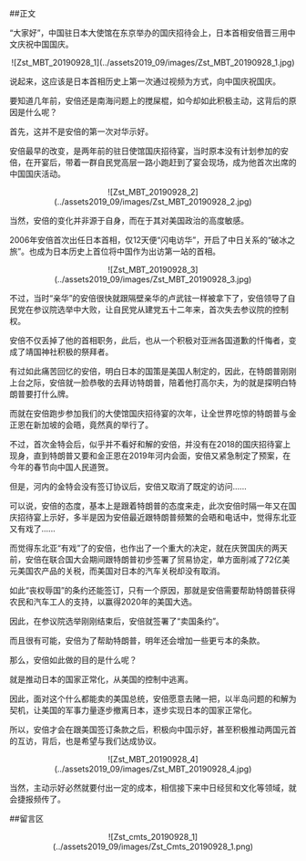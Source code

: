 ##正文

“大家好”，中国驻日本大使馆在东京举办的国庆招待会上，日本首相安倍晋三用中文庆祝中国国庆。

 <div align="center">![Zst_MBT_20190928_1](../assets2019_09/images/Zst_MBT_20190928_1.jpg)</div>

说起来，这应该是日本首相历史上第一次通过视频为方式，向中国庆祝国庆。

要知道几年前，安倍还是南海问题上的搅屎棍，如今却如此积极主动，这背后的原因是什么呢？

首先，这并不是安倍的第一次对华示好。

安倍最早的改变，是两年前的驻日使馆国庆招待宴，当时原本没有计划参加的安倍，在开宴后，带着一群自民党高层一路小跑赶到了宴会现场，成为他首次出席的中国国庆活动。

 <div align="center">![Zst_MBT_20190928_2](../assets2019_09/images/Zst_MBT_20190928_2.jpg)</div>

当然，安倍的变化并非源于自身，而在于其对美国政治的高度敏感。

2006年安倍首次出任日本首相，仅12天便“闪电访华”，开启了中日关系的“破冰之旅”。也成为日本历史上首位将中国作为出访第一站的首相。

 <div align="center">![Zst_MBT_20190928_3](../assets2019_09/images/Zst_MBT_20190928_3.jpg)</div>

不过，当时“亲华”的安倍很快就跟隔壁亲华的卢武铉一样被拿下了，安倍领导了自民党在参议院选举中大败，让自民党从建党五十二年来，首次失去参议院的控制权。

安倍不仅丢掉了他的首相职务，此后，也从一个积极对亚洲各国道歉的忏悔者，变成了靖国神社积极的祭拜者。

有过如此痛苦回忆的安倍，明白日本的国策是美国人制定的，因此，在特朗普刚刚上台之际，安倍就一脸恭敬的去拜访特朗普，陪着他打高尔夫，为的就是探明白特朗普要打什么牌。

而就在安倍跑步参加我们的大使馆国庆招待宴的次年，让全世界吃惊的特朗普与金正恩在新加坡的会晤，竟然真的举行了。

不过，首次金特会后，似乎并不看好和解的安倍，并没有在2018的国庆招待宴上现身，直到特朗普又要和金正恩在2019年河内会面，安倍又紧急制定了预案，在今年的春节向中国人民道贺。

但是，河内的金特会没有签订协议后，安倍又取消了既定的访问......

可以说，安倍的态度，基本上是跟着特朗普的态度来走，此次安倍时隔一年又在国庆招待宴上示好，多半是因为安倍最近跟特朗普频繁的会晤和电话中，觉得东北亚又有戏了......

而觉得东北亚“有戏”了的安倍，也作出了一个重大的决定，就在庆贺国庆的两天前，安倍在联合国大会期间跟特朗普初步签署了贸易协定，单方面削减了72亿美元美国农产品的关税，而美国对日本的汽车关税却没有取消。

如此“丧权辱国”的条约还能签订，只有一个原因，那就是安倍需要帮助特朗普获得农民和汽车工人的支持，以赢得2020年的美国大选。

因此，在参议院选举刚刚结束后，安倍就签署了“卖国条约”。

而且很有可能，安倍为了帮助特朗普，明年还会增加一些更亏本的条款。

那么，安倍如此做的目的是什么呢？

就是推动日本的国家正常化，从美国的控制中逃离。

因此，面对这个什么都能卖的美国总统，安倍愿意去赌一把，以半岛问题的和解为契机，让美国的军事力量逐步撤离日本，逐步实现日本的国家正常化。

所以，安倍才会在跟美国签订条款之后，积极向中国示好，甚至积极推动两国元首的互访，背后，也是希望与我们达成协议。

 <div align="center">![Zst_MBT_20190928_4](../assets2019_09/images/Zst_MBT_20190928_4.jpg)</div>

当然，主动示好必然就要付出一定的成本，相信接下来中日经贸和文化等领域，就会捷报频传了。

##留言区
 <div align="center">![Zst_cmts_20190928_1](../assets2019_09/images/Zst_Cmts_20190928_1.png)</div>